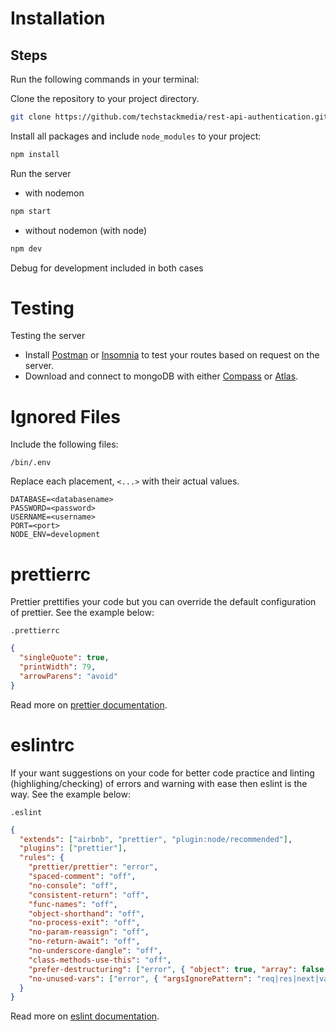 # Installation

## Steps

Run the following commands in your terminal:

Clone the repository to your project directory.

```bash
git clone https://github.com/techstackmedia/rest-api-authentication.git
```

Install all packages and include `node_modules` to your project:

```bash
npm install
```

Run the server
- with nodemon

```bash
npm start
```
- without nodemon (with node)

```bash
npm dev
```
Debug for development included in both cases

# Testing 
Testing the server
- Install [Postman](https://www.postman.com/downloads/) or [Insomnia](https://insomnia.rest/download) to test your routes based on request on the server.
- Download and connect to mongoDB with either [Compass](https://www.mongodb.com/products/compass) or [Atlas](https://www.mongodb.com/cloud/atlas/register). 

# Ignored Files

Include the following files:

`/bin/.env`

Replace each placement, `<...>` with their actual values.

```
DATABASE=<databasename>
PASSWORD=<password>
USERNAME=<username>
PORT=<port>
NODE_ENV=development
```

# prettierrc
Prettier prettifies your code but you can override the default configuration of prettier. See the example below:
  
`.prettierrc`

```json
{
  "singleQuote": true,
  "printWidth": 79,
  "arrowParens": "avoid"
}
```
Read more on [prettier documentation](https://prettier.io/docs/en/options.html).

# eslintrc
If your want suggestions on your code for better code practice and linting (highlighing/checking) of errors and warning with ease then eslint is the way. See the example below:

`.eslint`

```json
{
  "extends": ["airbnb", "prettier", "plugin:node/recommended"],
  "plugins": ["prettier"],
  "rules": {
    "prettier/prettier": "error",
    "spaced-comment": "off",
    "no-console": "off",
    "consistent-return": "off",
    "func-names": "off",
    "object-shorthand": "off",
    "no-process-exit": "off",
    "no-param-reassign": "off",
    "no-return-await": "off",
    "no-underscore-dangle": "off",
    "class-methods-use-this": "off",
    "prefer-destructuring": ["error", { "object": true, "array": false }],
    "no-unused-vars": ["error", { "argsIgnorePattern": "req|res|next|val" }]
  }
}
```
Read more on [eslint documentation](https://eslint.org/docs/user-guide/configuring/).
